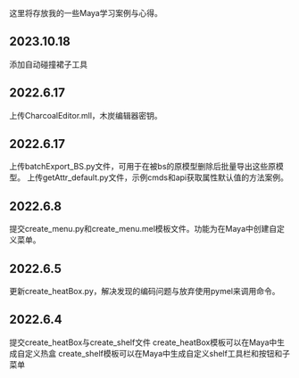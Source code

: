 这里将存放我的一些Maya学习案例与心得。

2023.10.18
--------------------
添加自动碰撞裙子工具

2022.6.17
--------------------
上传CharcoalEditor.mll，木炭编辑器密钥。

2022.6.17
--------------------
上传batchExport_BS.py文件，可用于在被bs的原模型删除后批量导出这些原模型。
上传getAttr_default.py文件，示例cmds和api获取属性默认值的方法案例。

2022.6.8
--------------------
提交create_menu.py和create_menu.mel模板文件。功能为在Maya中创建自定义菜单。

2022.6.5
--------------------
更新create_heatBox.py，解决发现的编码问题与放弃使用pymel来调用命令。

2022.6.4
--------------------
提交create_heatBox与create_shelf文件
create_heatBox模板可以在Maya中生成自定义热盒
create_shelf模板可以在Maya中生成自定义shelf工具栏和按钮和子菜单
